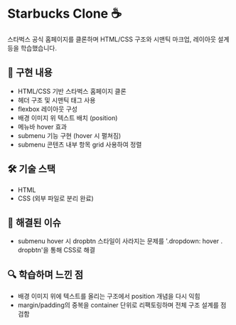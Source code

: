 # Starbucks Clone ☕️

스타벅스 공식 홈페이지를 클론하며 HTML/CSS 구조와 시맨틱 마크업, 레이아웃 설계 등을 학습했습니다.

## 📌 구현 내용
- HTML/CSS 기반 스타벅스 홈페이지 클론
- 헤더 구조 및 시맨틱 태그 사용
- flexbox 레이아웃 구성
- 배경 이미지 위 텍스트 배치 (position)
- 메뉴바 hover 효과 
- submenu 기능 구현 (hover 시 펼쳐짐)
- submenu 콘텐츠 내부 항목 grid 사용하여 정렬

## 🛠 기술 스택
- HTML
- CSS (외부 파일로 분리 완료)

## 🔧 해결된 이슈
- submenu hover 시 dropbtn 스타일이 사라지는 문제를 '.dropdown: hover . dropbtn'을 통해 CSS로 해결

## 🔍 학습하며 느낀 점
- 배경 이미지 위에 텍스트를 올리는 구조에서 position 개념을 다시 익힘
- margin/padding의 중복을 container 단위로 리팩토링하며 전체 구조 설계를 점검함